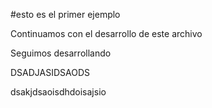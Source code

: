#esto es el primer ejemplo

Continuamos con el desarrollo de este archivo

Seguimos desarrollando

DSADJASIDSAODS

dsakjdsaoisdhdoisajsio